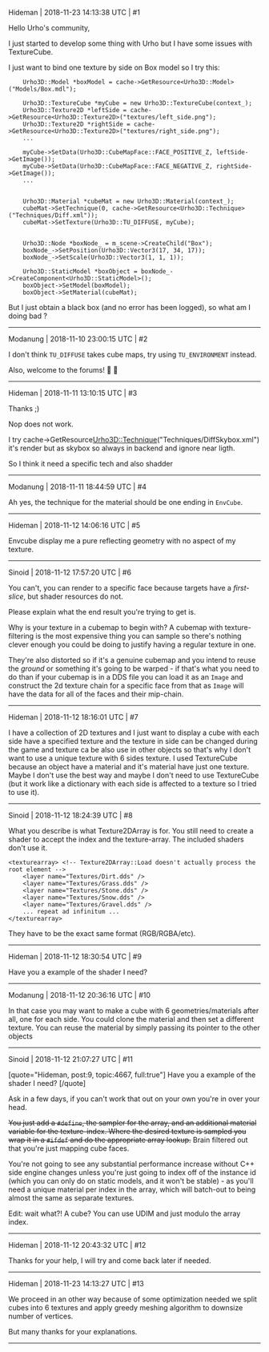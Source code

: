 Hideman | 2018-11-23 14:13:38 UTC | #1

Hello Urho's community,

I just started to develop some thing with Urho but I have some issues with TextureCube.

I just want to bind one texture by side on Box model so I try this:

        Urho3D::Model *boxModel = cache->GetResource<Urho3D::Model>("Models/Box.mdl");
        
        Urho3D::TextureCube *myCube = new Urho3D::TextureCube(context_);
        Urho3D::Texture2D *leftSide = cache->GetResource<Urho3D::Texture2D>("textures/left_side.png");
        Urho3D::Texture2D *rightSide = cache->GetResource<Urho3D::Texture2D>("textures/right_side.png");
        ...

        myCube->SetData(Urho3D::CubeMapFace::FACE_POSITIVE_Z, leftSide->GetImage());
        myCube->SetData(Urho3D::CubeMapFace::FACE_NEGATIVE_Z, rightSide->GetImage());
        ...


        Urho3D::Material *cubeMat = new Urho3D::Material(context_);
        cubeMat->SetTechnique(0, cache->GetResource<Urho3D::Technique>("Techniques/Diff.xml"));
        cubeMat->SetTexture(Urho3D::TU_DIFFUSE, myCube);


        Urho3D::Node *boxNode_ = m_scene->CreateChild("Box");
        boxNode_->SetPosition(Urho3D::Vector3(17, 34, 17));
        boxNode_->SetScale(Urho3D::Vector3(1, 1, 1));

        Urho3D::StaticModel *boxObject = boxNode_->CreateComponent<Urho3D::StaticModel>();
        boxObject->SetModel(boxModel);
        boxObject->SetMaterial(cubeMat);

But I just obtain a black box (and no error has been logged), so what am I doing bad ?

-------------------------

Modanung | 2018-11-10 23:00:15 UTC | #2

I don't think `TU_DIFFUSE` takes cube maps, try using `TU_ENVIRONMENT` instead.

Also, welcome to the forums! :confetti_ball: :slightly_smiling_face:

-------------------------

Hideman | 2018-11-11 13:10:15 UTC | #3

Thanks ;)

Nop does not work.

I try cache->GetResource<Urho3D::Technique>("Techniques/DiffSkybox.xml") it's render but as skybox so always in backend and ignore near ligth.

So I think it need a specific tech and also shadder

-------------------------

Modanung | 2018-11-11 18:44:59 UTC | #4

Ah yes, the technique for the material should be one ending in `EnvCube`.

-------------------------

Hideman | 2018-11-12 14:06:16 UTC | #5

Envcube display me a pure reflecting geometry with no aspect of my texture.

-------------------------

Sinoid | 2018-11-12 17:57:20 UTC | #6

You can't, you can render to a specific face because targets have a *first-slice*, but shader resources do not.

Please explain what the end result you're trying to get is.

Why is your texture in a cubemap to begin with? A cubemap with texture-filtering is the most expensive thing you can sample so there's nothing clever enough you could be doing to justify having a regular texture in one.

They're also distorted so if it's a genuine cubemap and you intend to reuse the *ground* or something it's going to be warped - if that's what you need to do than if your cubemap is in a DDS file you can load it as an `Image` and construct the 2d texture chain for a specific face from that as `Image` will have the data for all of the faces and their mip-chain.

-------------------------

Hideman | 2018-11-12 18:16:01 UTC | #7

I have a collection of 2D textures and I just want to display a cube with each side have a specified texture and the texture in side can be changed during the game and texture ca be also use in other objects so that's why I don't want to use a unique texture with 6 sides texture. I used TextureCube because an object have a material and it's material have just one texture. Maybe I don't use the best way and maybe I don't need to use TextureCube (but it work like a dictionary with each side is affected to a texture so I tried to use it).

-------------------------

Sinoid | 2018-11-12 18:24:39 UTC | #8

What you describe is what Texture2DArray is for. You still need to create a shader to accept the index and the texture-array. The included shaders don't use it.

```
<texturearray> <!-- Texture2DArray::Load doesn't actually process the root element -->
    <layer name="Textures/Dirt.dds" />
    <layer name="Textures/Grass.dds" />
    <layer name="Textures/Stone.dds" />
    <layer name="Textures/Snow.dds" />
    <layer name="Textures/Gravel.dds" />
    ... repeat ad infinitum ...
</texturearray>
```

They have to be the exact same format (RGB/RGBA/etc).

-------------------------

Hideman | 2018-11-12 18:30:54 UTC | #9

Have you a example of the shader I need?

-------------------------

Modanung | 2018-11-12 20:36:16 UTC | #10

In that case you may want to make a cube with 6 geometries/materials after all, one for each side. You could clone the material and then set a different texture.
You can reuse the material by simply passing its pointer to the other objects

-------------------------

Sinoid | 2018-11-12 21:07:27 UTC | #11

[quote="Hideman, post:9, topic:4667, full:true"]
Have you a example of the shader I need?
[/quote]

Ask in a few days, if you can't work that out on your own you're in over your head.

~~You just add a `#define`, the sampler for the array, and an additional material variable for the texture-index. Where the desired texture is sampled you wrap it in a `#ifdef` and do the appropriate array lookup.~~ Brain filtered out that you're just mapping cube faces.

You're not going to see any substantial performance increase without C++ side engine changes unless you're just going to index off of the instance id (which you can only do on static models, and it won't be stable) - as you'll need a unique material per index in the array, which will batch-out to being almost the same as separate textures.

Edit: wait what?! A cube? You can use UDIM and just modulo the array index.

-------------------------

Hideman | 2018-11-12 20:43:32 UTC | #12

Thanks for your help, I will try and come back later if needed.

-------------------------

Hideman | 2018-11-23 14:13:27 UTC | #13

We proceed in an other way because of some optimization needed we split cubes into 6 textures and apply greedy meshing algorithm to downsize number of vertices.

But many thanks for your explanations.

-------------------------

